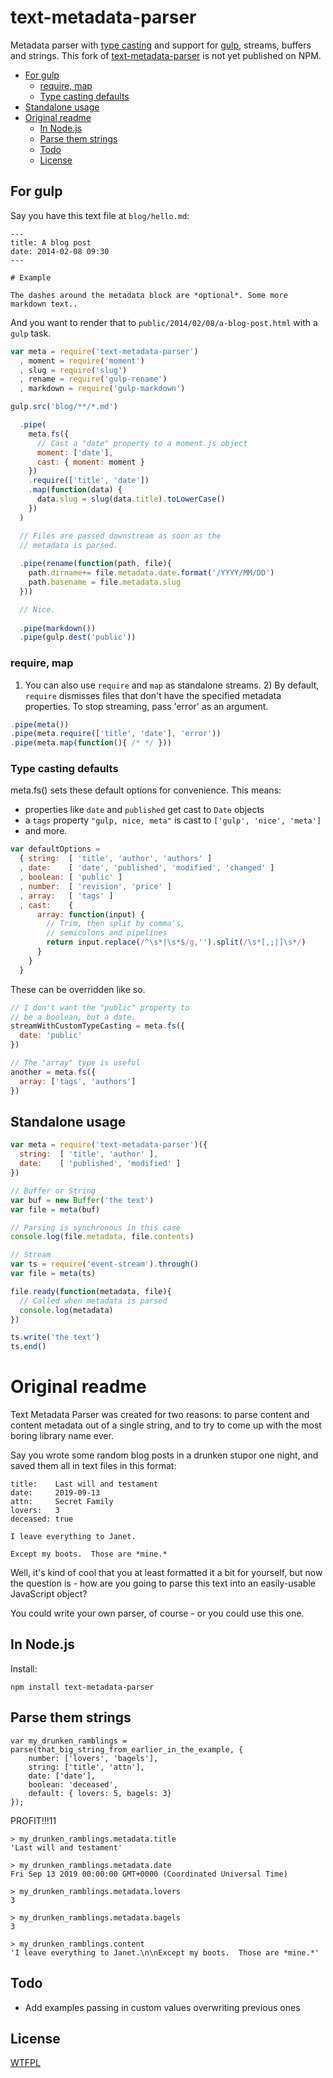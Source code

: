 # text-metadata-parser

Metadata parser with [type casting](https://github.com/TehShrike/weak-type-wizard) and support for [gulp](http://gulpjs.com), streams, buffers and strings. This fork of [text-metadata-parser](https://github.com/TehShrike/text-metadata-parser) is not yet published on NPM.

<!-- toc -->
  * [For gulp](#for-gulp)
    * [require, map](#require-map)
    * [Type casting defaults](#type-casting-defaults)
  * [Standalone usage](#standalone-usage)
* [Original readme](#original-readme)
  * [In Node.js](#in-nodejs)
  * [Parse them strings](#parse-them-strings)
  * [Todo](#todo)
  * [License](#license)

<!-- toc stop -->
## For gulp

Say you have this text file at `blog/hello.md`:

```
---
title: A blog post
date: 2014-02-08 09:30
---

# Example

The dashes around the metadata block are *optional*. Some more markdown text..
```

And you want to render that to `public/2014/02/08/a-blog-post.html` with a `gulp` task. 

```javascript
var meta = require('text-metadata-parser')
  , moment = require('moment')
  , slug = require('slug')
  , rename = require('gulp-rename')
  , markdown = require('gulp-markdown')

gulp.src('blog/**/*.md')

  .pipe(
    meta.fs({
      // Cast a "date" property to a moment.js object
      moment: ['date'],
      cast: { moment: moment }
    })
    .require(['title', 'date'])
    .map(function(data) {
      data.slug = slug(data.title).toLowerCase()
    })
  )

  // Files are passed downstream as soon as the 
  // metadata is parsed.
  
  .pipe(rename(function(path, file){
    path.dirname+= file.metadata.date.format('/YYYY/MM/DD')
    path.basename = file.metadata.slug
  }))

  // Nice.
  
  .pipe(markdown())
  .pipe(gulp.dest('public'))
```

### require, map

1) You can also use `require` and `map` as standalone streams. 2) By default, `require` dismisses files that don't have the specified metadata properties. To stop streaming, pass 'error' as an argument.

```javascript
.pipe(meta())
.pipe(meta.require(['title', 'date'], 'error'))
.pipe(meta.map(function(){ /* */ }))
```

### Type casting defaults

meta.fs() sets these default options for convenience. This means:

- properties like `date` and `published` get cast to `Date` objects
- a `tags` property `"gulp, nice, meta"` is cast to `['gulp', 'nice', 'meta']`
- and more.

```javascript
var defaultOptions = 
  { string:  [ 'title', 'author', 'authors' ]
  , date:    [ 'date', 'published', 'modified', 'changed' ]
  , boolean: [ 'public' ]
  , number:  [ 'revision', 'price' ]
  , array:   [ 'tags' ]
  , cast:    {
      array: function(input) {
        // Trim, then split by comma's, 
        // semicolons and pipelines
        return input.replace(/^\s*|\s*$/g,'').split(/\s*[,;|]\s*/)
      }
    }
  }
```

These can be overridden like so.

```javascript
// I don't want the "public" property to
// be a boolean, but a date.
streamWithCustomTypeCasting = meta.fs({
  date: 'public'
})

// The "array" type is useful
another = meta.fs({
  array: ['tags', 'authors']
})
```

## Standalone usage

```javascript
var meta = require('text-metadata-parser')({
  string:  [ 'title', 'author' ],
  date:    [ 'published', 'modified' ]
})

// Buffer or String
var buf = new Buffer('the text')
var file = meta(buf)

// Parsing is synchronous in this case
console.log(file.metadata, file.contents)

// Stream
var ts = require('event-stream').through()
var file = meta(ts)

file.ready(function(metadata, file){
  // Called when metadata is parsed
  console.log(metadata)
})

ts.write('the text')
ts.end()
```

# Original readme

Text Metadata Parser was created for two reasons: to parse content and content metadata out of a single string, and to try to come up with the most boring library name ever.

Say you wrote some random blog posts in a drunken stupor one night, and saved them all in text files in this format:

	title:    Last will and testament
	date:	  2019-09-13
	attn:     Secret Family
	lovers:   3
	deceased: true

	I leave everything to Janet.

	Except my boots.  Those are *mine.*

Well, it's kind of cool that you at least formatted it a bit for yourself, but now the question is - how are you going to parse this text into an easily-usable JavaScript object?

You could write your own parser, of course - or you could use this one.

In Node.js
------

Install:

	npm install text-metadata-parser

Parse them strings
------

	var my_drunken_ramblings = parse(that_big_string_from_earlier_in_the_example, {
		number: ['lovers', 'bagels'],
		string: ['title', 'attn'],
		date: ['date'],
		boolean: 'deceased',
		default: { lovers: 5, bagels: 3}
	});

PROFIT!!!11

	> my_drunken_ramblings.metadata.title
	'Last will and testament'

	> my_drunken_ramblings.metadata.date
	Fri Sep 13 2019 00:00:00 GMT+0000 (Coordinated Universal Time)

	> my_drunken_ramblings.metadata.lovers
	3

	> my_drunken_ramblings.metadata.bagels
	3

	> my_drunken_ramblings.content
	'I leave everything to Janet.\n\nExcept my boots.  Those are *mine.*'

Todo
------
- Add examples passing in custom values overwriting previous ones

License
------
[WTFPL](http://wtfpl2.com)
